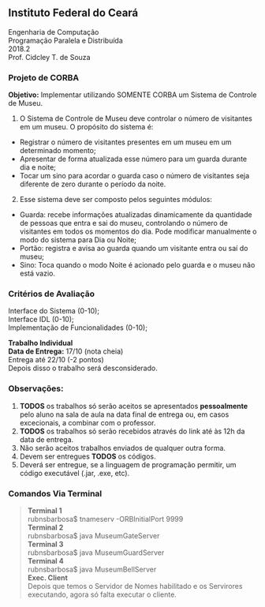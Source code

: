 ## Instituto Federal do Ceará
Engenharia de Computação  
Programação Paralela e Distribuída  
2018.2  
Prof. Cidcley T. de Souza   

### Projeto de CORBA
**Objetivo:** Implementar utilizando SOMENTE CORBA um Sistema de Controle de Museu.  

1) O Sistema de Controle de Museu deve controlar o número de visitantes em um museu. O propósito do sistema é:  

* Registrar o número de visitantes presentes em um museu em um determinado momento;  
* Apresentar de forma atualizada esse número para um guarda durante dia e noite;  
* Tocar um sino para acordar o guarda caso o número de visitantes seja diferente de zero durante o período da noite.  


2) Esse sistema deve ser composto pelos seguintes módulos:  

* Guarda: recebe informações atualizadas dinamicamente da quantidade de pessoas que entra e sai do museu, controlando o número de visitantes em todos os momentos do dia. Pode modificar manualmente o modo do sistema para Dia ou Noite;  
*  Portão: registra e avisa ao guarda quando um visitante entra ou saí do museu;  
* Sino: Toca quando o modo Noite é acionado pelo guarda e o museu não está vazio.  

### Critérios de Avaliação
Interface do Sistema (0-10);  
Interface IDL (0-10);  
Implementação de Funcionalidades (0-10);  

**Trabalho Individual**  
**Data de Entrega:** 17/10 (nota cheia)  
Entrega até 22/10 (-2 pontos)  
Depois disso o trabalho será desconsiderado.  

### Observações:  
1. **TODOS** os trabalhos só serão aceitos se apresentados **pessoalmente** pelo aluno na sala de aula na data final de entrega ou, em casos excecionais, a combinar com o professor.  
2. **TODOS** os trabalhos só serão recebidos através do link até às 12h da data de entrega.  
3. Não serão aceitos trabalhos enviados de qualquer outra forma.  
4. Devem ser entregues **TODOS** os códigos.  
5. Deverá ser entregue, se a linguagem de programação permitir, um código executável (.jar, .exe, etc).  

### Comandos Via Terminal
> **Terminal 1**  
> rubnsbarbosa$ tnameserv -ORBInitialPort 9999  
> **Terminal 2**  
> rubnsbarbosa$ java MuseumGateServer  
> **Terminal 3**  
> rubnsbarbosa$ java MuseumGuardServer  
> **Terminal 4**  
> rubnsbarbosa$ java MuseumBellServer  
> **Exec. Client**  
> Depois que temos o Servidor de Nomes habilitado e os Servirores executando, agora só falta executar o cliente.  
